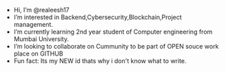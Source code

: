-  Hi, I’m @realeesh17
-  I’m interested in Backend,Cybersecurity,Blockchain,Project management.
-  I’m currently learning 2nd year student of Computer engineering from Mumbai University.
-  I’m looking to collaborate on Cummunity to be part of OPEN souce work place on GITHUB
-  Fun fact: Its my NEW id thats why i don't know what to write. 

<!---
realeesh17/realeesh17 is a ✨ special ✨ repository because its `README.md` (this file) appears on your GitHub profile.
You can click the Preview link to take a look at your changes.
--->
